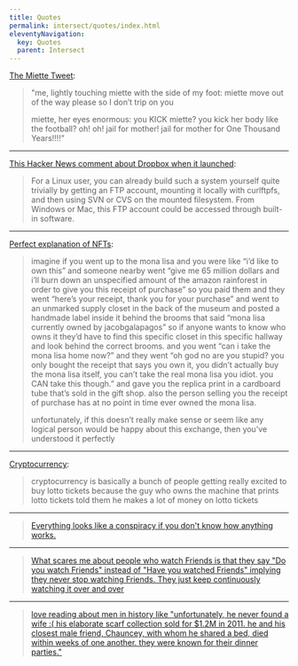 ```yaml
---
title: Quotes
permalink: intersect/quotes/index.html
eleventyNavigation:
  key: Quotes
  parent: Intersect
---
```


[The Miette Tweet](https://twitter.com/tricialockwood/status/1108102037072433153?lang=en):

> "me, lightly touching miette with the side of my foot: miette move out of the way please so I don’t trip on you
> 
> miette, her eyes enormous: you KICK miette? you kick her body like the football? oh! oh! jail for mother! jail for mother for One Thousand Years!!!!"

---

[This Hacker News comment about Dropbox when it launched](https://news.ycombinator.com/item?id=9224):

> For a Linux user, you can already build such a system yourself quite trivially by getting an FTP account, mounting it locally with curlftpfs, and then using SVN or CVS on the mounted filesystem. From Windows or Mac, this FTP account could be accessed through built-in software.

---

[Perfect explanation of NFTs](https://queersamus.tumblr.com/post/649552477605249025):

> imagine if you went up to the mona lisa and you were like “i’d like to own this” and someone nearby went “give me 65 million dollars and i’ll burn down an unspecified amount of the amazon rainforest in order to give you this receipt of purchase” so you paid them and they went “here’s your receipt, thank you for your purchase” and went to an unmarked supply closet in the back of the museum and posted a handmade label inside it behind the brooms that said “mona lisa currently owned by jacobgalapagos” so if anyone wants to know who owns it they’d have to find this specific closet in this specific hallway and look behind the correct brooms. and you went “can i take the mona lisa home now?” and they went “oh god no are you stupid? you only bought the receipt that says you own it, you didn’t actually buy the mona lisa itself, you can’t take the real mona lisa you idiot. you CAN take this though.” and gave you the replica print in a cardboard tube that’s sold in the gift shop. also the person selling you the receipt of purchase has at no point in time ever owned the mona lisa.
>
> unfortunately, if this doesn’t really make sense or seem like any logical person would be happy about this exchange, then you’ve understood it perfectly

---

[Cryptocurrency](https://twitter.com/SaddestRobots/status/1511711771211571201):

> cryptocurrency is basically a bunch of people getting really excited to buy lotto tickets because the guy who owns the machine that prints lotto tickets told them he makes a lot of money on lotto tickets

---

> [Everything looks like a conspiracy if you don't know how anything works.](https://twitter.com/jpgftw/status/1433810574366838788)

---

> [What scares me about people who watch Friends is that they say "Do you watch Friends" instead of "Have you watched Friends" implying they never stop watching Friends. They just keep continuously watching it over and over](https://twitter.com/clintonio12/status/1075207271163015168)

---

> [love reading about men in history like "unfortunately, he never found a wife :( his elaborate scarf collection sold for $1.2M in 2011. he and his closest male friend, Chauncey, with whom he shared a bed, died within weeks of one another. they were known for their dinner parties."](https://twitter.com/calebsaysthings/status/1211747052079722503?lang=en)